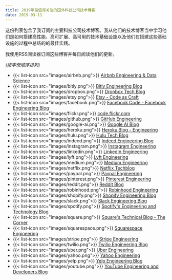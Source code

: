 ```yaml
---
title: 2019年最值得关注的国外科技公司技术博客
date: 2019-03-11
---
```


这份列表包含了我订阅的主要科技公司技术博客。我从他们的技术博客当中学习他们是如何搭建高性能、高可扩展、高可用的技术基础设施以及他们在搭建这些基础设施的过程中总结的的最佳实践。

我使用RSS阅读器订阅这些博客并每日阅读他们的更新。

_(按字母顺序排列)_

- {{< list-icon src="images/airbnb.png">}} [Airbnb Engineering & Data Science](https://medium.com/airbnb-engineering)
- {{< list-icon src="images/bitly.png">}} [Bitly Engineering Blog](https://word.bitly.com/)
- {{< list-icon src="images/dropbox.png">}} [Dropbox Tech Blog](https://dropboxtechblog.wordpress.com/)
- {{< list-icon src="images/etsy.png">}} [Etsy - Code as Craft](https://codeascraft.com/)
- {{< list-icon src="images/facebook.png">}} [Facebook Code - Facebook Engineering Blog](https://code.fb.com/)
- {{< list-icon src="images/flickr.png">}} [code.flickr.com](http://code.flickr.net/)
- {{< list-icon src="images/github.png">}} [GitHub Engineering](https://githubengineering.com/)
- {{< list-icon src="images/google-ai.png">}} [Google AI Blog](https://ai.googleblog.com/)
- {{< list-icon src="images/heroku.png">}} [Heroku Blog - Engineering](https://blog.heroku.com/engineering)
- {{< list-icon src="images/hulu.png">}} [Hulu Tech Blog](https://medium.com/hulu-tech-blog)
- {{< list-icon src="images/indeed.png">}} [Indeed Engineering Blog](https://engineering.indeedblog.com/blog/)
- {{< list-icon src="images/instagram.png">}} [Instagram Engineering](https://medium.com/@InstagramEng)
- {{< list-icon src="images/linkedin.png">}} [LinkedIn Engineering](https://engineering.linkedin.com/)
- {{< list-icon src="images/lyft.png">}} [Lyft Engineering](https://eng.lyft.com/)
- {{< list-icon src="images/medium.png">}} [Medium Engineering](https://medium.engineering/)
- {{< list-icon src="images/netflix.png">}} [Netflix Techblog](https://medium.com/netflix-techblog)
- {{< list-icon src="images/paypal.png">}} [Paypal Engineering](https://www.paypal-engineering.com/)
- {{< list-icon src="images/pinterest.png">}} [Pinterest Engineering](https://medium.com/@Pinterest_Engineering)
- {{< list-icon src="images/reddit.png">}} [Reddit Blog](https://redditblog.com/)
- {{< list-icon src="images/robinhood.png">}} [Robinhood Engineering](https://robinhood.engineering/)
- {{< list-icon src="images/shopify.png">}} [Shopify Engineering Blog](https://shopifyengineering.myshopify.com/blogs/engineering)
- {{< list-icon src="images/slack.png">}} [Slack Engineering Blog](https://slack.engineering/)
- {{< list-icon src="images/spotify.png">}} [Spotify's Engineering and Technology Blog](https://labs.spotify.com/)
- {{< list-icon src="images/square.png">}} [Square's Technical Blog - The Corner](https://medium.com/square-corner-blog)
- {{< list-icon src="images/squarespace.png">}} [Squarespace Engineering](https://engineering.squarespace.com/)
- {{< list-icon src="images/stripe.png">}} [Stripe Engineering](https://stripe.com/blog/engineering)
- {{< list-icon src="images/twilio.png">}} [Twilio Engineering Blog](https://www.twilio.com/engineering/)
- {{< list-icon src="images/uber.png">}} [Uber Engineering](https://eng.uber.com/)
- {{< list-icon src="images/yahoo.png">}} [Yahoo Engineering](https://yahooeng.tumblr.com/)
- {{< list-icon src="images/yelp.png">}} [Yelp Engineering Blog](https://engineeringblog.yelp.com/)
- {{< list-icon src="images/youtube.png">}} [YouTube Engineering and Developers Blog](https://youtube-eng.googleblog.com/)